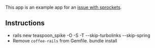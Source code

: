 This app is an example app for an [issue with sprockets](https://github.com/rails/sprockets/issues/183).

## Instructions

- rails new teaspoon_spike -O -S -T --skip-turbolinks --skip-spring
- Remove `coffee-rails` from Gemfile. bundle install
